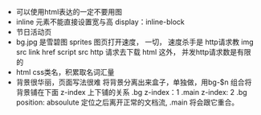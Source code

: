 - 可以使用html表达的一定不要用图
- inline 元素不能直接设置宽与高
  display：inline-block
- 节日活动页
- bg.jpg 是雪碧图 sprites
  图页打开速度， 一切，
  速度杀手是 http请求教
  img src
  link href
  script src
  http 请求去下载
  html 这外，
  并发http请求数是有限的
- html css类名，积累取名词汇量
- 背景很华丽，页面写法很难
  将背景分离出来盒子，单独做，用bg-$n 组合将背景铺在下面
  z-index 上下铺的关系
  .bg z-index：1
  .main z-index: 2
  .bg position: absoulute 定位之后离开正常的文档流,
  .main 将会跟它重合。